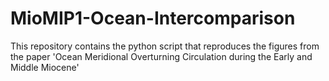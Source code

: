 # MioMIP1-Ocean-Intercomparison
This repository contains the python script that reproduces the figures from the paper 'Ocean Meridional Overturning Circulation during the Early and Middle Miocene'
